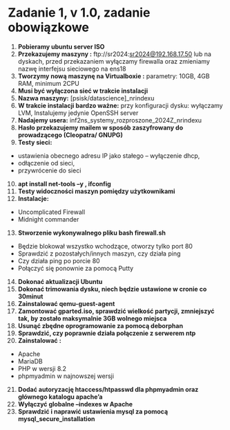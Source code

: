 # Zadanie 1, v 1.0, zadanie obowiązkowe
1. **Pobieramy ubuntu server ISO**  
2. **Przekazujemy maszyny :**  ftp://sr2024:sr2024@192.168.17.50 lub na dyskach, przed przekazaniem wyłączamy firewalla  oraz zmieniamy nazwę interfejsu sieciowego na ens18    
3. **Tworzymy nową maszynę na Virtualboxie :**  parametry: 10GB, 4GB RAM, minimum 2CPU  
4. **Musi być wyłączona sieć w trakcie instalacji**  
5. **Nazwa maszyny:**   [psisk/datascience]_nrindexu  
6. **W trakcie instalacji bardzo ważne:**   przy konfiguracji dysku: wyłączamy LVM,   Instalujemy jedynie OpenSSH server  
7. **Nadajemy usera:**   inf2ns_systemy_rozproszone_2024Z_nrindexu  
8. **Hasło przekazujemy mailem w sposób zaszyfrowany do prowadzącego (Cleopatra/ GNUPG)** 
9. **Testy sieci:**   
- ustawienia obecnego adresu IP jako stałego – wyłączenie dhcp,    
- odłączenie od sieci,    
- przywrócenie do sieci    
10. **apt install net-tools –y , ifconfig**  
11. **Testy widoczności maszyn pomiędzy użytkownikami**  
12. **Instalacje:**
- Uncomplicated Firewall    
- Midnight commander    
13. **Stworzenie wykonywalnego pliku bash firewall.sh**    
- Będzie blokował wszystko wchodzące, otworzy tylko port 80    
- Sprawdzić z pozostałych/innych maszyn, czy działa ping    
- Czy działa ping po porcie 80    
- Połączyć się ponownie za pomocą Putty    
14. **Dokonać aktualizacji Ubuntu**  
15. **Dokonać trimowania dysku,   niech będzie ustawione w cronie co 30minut**  
16. **Zainstalować qemu-guest-agent**  
17. **Zamontować gparted.iso, sprawdzić wielkość partycji,   zmniejszyć tak, by zostało maksymalnie 3GB wolnego miejsca**  
18. **Usunąć zbędne oprogramowanie za pomocą deborphan**  
19. **Sprawdzić, czy poprawnie działa połączenie z serwerem ntp**  
20. **Zainstalować :**  
- Apache  
- MariaDB  
- PHP w wersji 8.2  
- phpmyadmin w najnowszej wersji  
21. **Dodać autoryzację htaccess/htpasswd dla   phpmyadmin oraz głównego katalogu apache’a**  
22. **Wyłączyć globalne –indexes w Apache**  
23. **Sprawdzić i naprawić ustawienia mysql za pomocą mysql_secure_installation**  
